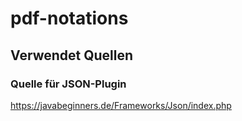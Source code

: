 # pdf-notations



## Verwendet Quellen


### Quelle für JSON-Plugin

https://javabeginners.de/Frameworks/Json/index.php